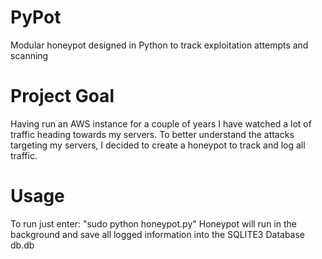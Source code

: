 # PyPot
Modular honeypot designed in Python to track exploitation attempts and scanning

# Project Goal
Having run an AWS instance for a couple of years I have watched a lot of traffic heading towards my servers.
To better understand the attacks targeting my servers, I decided to create a honeypot to track and log all traffic.

# Usage
To run just enter: "sudo python honeypot.py"
Honeypot will run in the background and save all logged information into the SQLITE3 Database db.db
